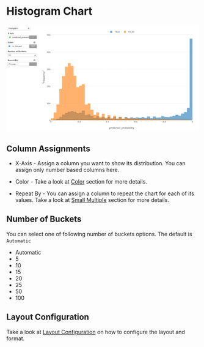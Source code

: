 # Histogram Chart

![](images/histogram.png)

## Column Assignments

* X-Axis - Assign a column you want to show its distribution. You can assign only number based columns here.

* Color - Take a look at [Color](color.md) section for more details.

* Repeat By - You can assign a column to repeat the chart for each of its values. Take a look at [Small Multiple](small-multiple.md) section for more details.

## Number of Buckets

You can select one of following number of buckets options. The default is `Automatic`

* Automatic 
* 5
* 10
* 15
* 20
* 25
* 50
* 100

## Layout Configuration

Take a look at [Layout Configuration](viz/layout.md) on how to configure the layout and format. 

